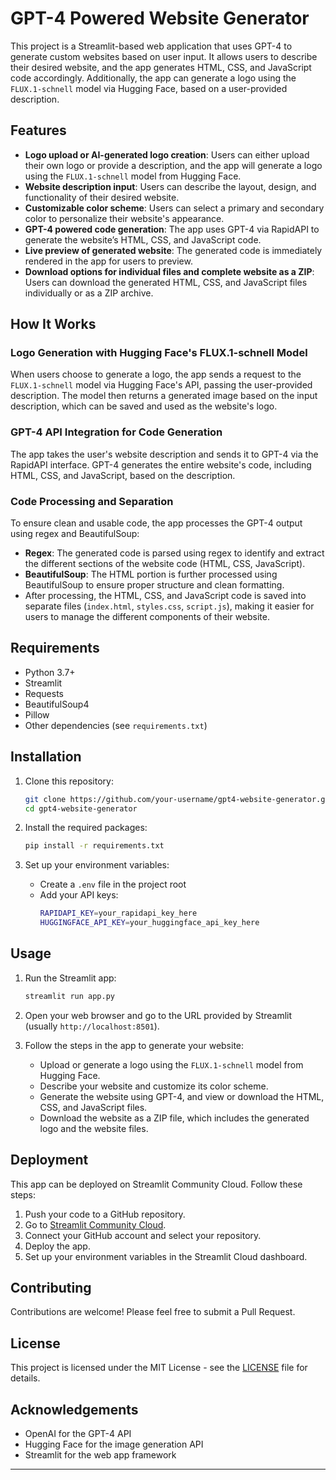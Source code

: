 # GPT-4 Powered Website Generator

This project is a Streamlit-based web application that uses GPT-4 to generate custom websites based on user input. It allows users to describe their desired website, and the app generates HTML, CSS, and JavaScript code accordingly. Additionally, the app can generate a logo using the `FLUX.1-schnell` model via Hugging Face, based on a user-provided description.

## Features

- **Logo upload or AI-generated logo creation**: Users can either upload their own logo or provide a description, and the app will generate a logo using the `FLUX.1-schnell` model from Hugging Face.
- **Website description input**: Users can describe the layout, design, and functionality of their desired website.
- **Customizable color scheme**: Users can select a primary and secondary color to personalize their website's appearance.
- **GPT-4 powered code generation**: The app uses GPT-4 via RapidAPI to generate the website’s HTML, CSS, and JavaScript code.
- **Live preview of generated website**: The generated code is immediately rendered in the app for users to preview.
- **Download options for individual files and complete website as a ZIP**: Users can download the generated HTML, CSS, and JavaScript files individually or as a ZIP archive.

## How It Works

### Logo Generation with Hugging Face's FLUX.1-schnell Model

When users choose to generate a logo, the app sends a request to the `FLUX.1-schnell` model via Hugging Face's API, passing the user-provided description. The model then returns a generated image based on the input description, which can be saved and used as the website's logo.

### GPT-4 API Integration for Code Generation

The app takes the user's website description and sends it to GPT-4 via the RapidAPI interface. GPT-4 generates the entire website's code, including HTML, CSS, and JavaScript, based on the description.

### Code Processing and Separation

To ensure clean and usable code, the app processes the GPT-4 output using regex and BeautifulSoup:

- **Regex**: The generated code is parsed using regex to identify and extract the different sections of the website code (HTML, CSS, JavaScript).
- **BeautifulSoup**: The HTML portion is further processed using BeautifulSoup to ensure proper structure and clean formatting.
- After processing, the HTML, CSS, and JavaScript code is saved into separate files (`index.html`, `styles.css`, `script.js`), making it easier for users to manage the different components of their website.

## Requirements

- Python 3.7+
- Streamlit
- Requests
- BeautifulSoup4
- Pillow
- Other dependencies (see `requirements.txt`)

## Installation

1. Clone this repository:
   ```bash
   git clone https://github.com/your-username/gpt4-website-generator.git
   cd gpt4-website-generator
   ```

2. Install the required packages:
   ```bash
   pip install -r requirements.txt
   ```

3. Set up your environment variables:
   - Create a `.env` file in the project root
   - Add your API keys:
     ```bash
     RAPIDAPI_KEY=your_rapidapi_key_here
     HUGGINGFACE_API_KEY=your_huggingface_api_key_here
     ```

## Usage

1. Run the Streamlit app:
   ```bash
   streamlit run app.py
   ```

2. Open your web browser and go to the URL provided by Streamlit (usually `http://localhost:8501`).

3. Follow the steps in the app to generate your website:
   - Upload or generate a logo using the `FLUX.1-schnell` model from Hugging Face.
   - Describe your website and customize its color scheme.
   - Generate the website using GPT-4, and view or download the HTML, CSS, and JavaScript files.
   - Download the website as a ZIP file, which includes the generated logo and the website files.

## Deployment

This app can be deployed on Streamlit Community Cloud. Follow these steps:

1. Push your code to a GitHub repository.
2. Go to [Streamlit Community Cloud](https://streamlit.io/cloud).
3. Connect your GitHub account and select your repository.
4. Deploy the app.
5. Set up your environment variables in the Streamlit Cloud dashboard.

## Contributing

Contributions are welcome! Please feel free to submit a Pull Request.

## License

This project is licensed under the MIT License - see the [LICENSE](LICENSE) file for details.

## Acknowledgements

- OpenAI for the GPT-4 API
- Hugging Face for the image generation API
- Streamlit for the web app framework

---